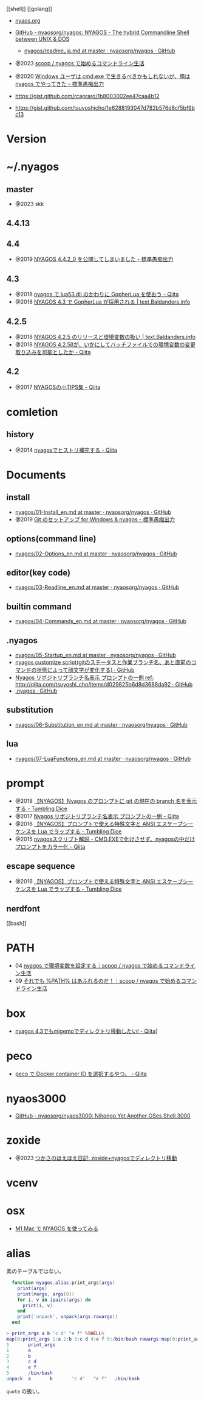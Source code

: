 
[[shell]]
[[golang]]

- [nyaos.org](https://nyaos.org/)
- [GitHub - nyaosorg/nyagos: NYAGOS - The hybrid Commandline Shell between UNIX & DOS](https://github.com/nyaosorg/nyagos)
	- [nyagos/readme_ja.md at master · nyaosorg/nyagos · GitHub](https://github.com/nyaosorg/nyagos/blob/master/readme_ja.md)

- @2023 [scoop / nyagos で始めるコマンドライン生活](https://zenn.dev/zetamatta/books/5ac80a9ddb35fef9a146)
- @2020 [Windows ユーザは cmd.exe で生きるべきかもしれないが、俺は nyagos でやってきた - 標準愚痴出力](https://zetamatta.hatenablog.com/entry/2020/07/21/003444)
- https://gist.github.com/rcapraro/1b8003002ee47caa4b12
- https://gist.github.com/tsuyoshicho/1e6288193047d782b576d8cf5bf9bc13

# Version

# ~/.nyagos
## master
- @2023 skk

## 4.4.13

## 4.4
- @2019 [NYAGOS 4.4.2_0 を公開してしまいました - 標準愚痴出力](https://zetamatta.hatenablog.com/entry/2019/04/04/001721)

## 4.3
- @2018 [nyagos で lua53.dll のかわりに GopherLua を使おう - Qiita](https://qiita.com/zetamatta/items/112484eb7fdae87830a0)
- @2018 [NYAGOS 4.3 で GopherLua が採用される | text.Baldanders.info](https://text.baldanders.info/release/2018/04/nyagos-4_3/)

## 4.2.5
- @2018 [NYAGOS 4.2.5 のリリースと環境変数の扱い | text.Baldanders.info](https://text.baldanders.info/release/2018/03/nyagos-4_2_5_beta-released/)
- @2018 [NYAGOS 4.2.5βが、いかにしてバッチファイルでの環境変数の変更取り込みを可能としたか - Qiita](https://qiita.com/zetamatta/items/efff93d92ac2150192fb)

## 4.2
- @2017 [NYAGOSの小TIPS集 - Qiita](https://qiita.com/zetamatta/items/699f772691f19dab03b0)

# comletion
## history
- @2014 [nyagosでヒストリ補完する - Qiita](https://qiita.com/nocd5/items/7cfc2441868442838148)

# Documents
## install
- [nyagos/01-Install_en.md at master · nyaosorg/nyagos · GitHub](https://github.com/nyaosorg/nyagos/blob/master/docs/01-Install_en.md)
- @2019 [Git のセットアップ for Windows & nyagos - 標準愚痴出力](https://zetamatta.hatenablog.com/entry/2019/07/13/113245)

## options(command line)
- [nyagos/02-Options_en.md at master · nyaosorg/nyagos · GitHub](https://github.com/nyaosorg/nyagos/blob/master/docs/02-Options_en.md)
## editor(key code)
- [nyagos/03-Readline_en.md at master · nyaosorg/nyagos · GitHub](https://github.com/nyaosorg/nyagos/blob/master/docs/03-Readline_en.md)
## builtin command
- [nyagos/04-Commands_en.md at master · nyaosorg/nyagos · GitHub](https://github.com/nyaosorg/nyagos/blob/master/docs/04-Commands_en.md)
## .nyagos
- [nyagos/05-Startup_en.md at master · nyaosorg/nyagos · GitHub](https://github.com/nyaosorg/nyagos/blob/master/docs/05-Startup_en.md)
- [nyagos customize script(gitのステータスと作業ブランチ名、あと直前のコマンドの状態によって顔文字が変化する) · GitHub](https://gist.github.com/Pctg-x8/cc0462beac7dfedd4abb)
- [Nyagos リポジトリブランチ名表示 プロンプトの一例 ref: http://qiita.com/tsuyoshi_cho/items/d029825b6d8d3688da92 · GitHub](https://gist.github.com/tsuyoshicho/1e6288193047d782b576d8cf5bf9bc13)
- [.nyagos · GitHub](https://gist.github.com/hogewest/0ebe5acd5b10cc31c2a6f9195e2290f5)
	
## substitution
- [nyagos/06-Substitution_en.md at master · nyaosorg/nyagos · GitHub](https://github.com/nyaosorg/nyagos/blob/master/docs/06-Substitution_en.md)
## lua
- [nyagos/07-LuaFunctions_en.md at master · nyaosorg/nyagos · GitHub](https://github.com/nyaosorg/nyagos/blob/master/docs/07-LuaFunctions_en.md)


# prompt
- @2018 [【NYAGOS】Nyagos のプロンプトに git の現在の branch 名を表示する - Tumbling Dice](https://outofmem.hatenablog.com/entry/2016/01/27/014352)
- @2017 [Nyagos リポジトリブランチ名表示 プロンプトの一例 - Qiita](https://qiita.com/tsuyoshi_cho/items/d029825b6d8d3688da92)
- @2016 [【NYAGOS】プロンプトで使える特殊文字と ANSI エスケープシーケンスを Lua でラップする - Tumbling Dice](https://outofmem.hatenablog.com/entry/2016/01/27/014920)
- @2015 [nyagosスクリプト解説 - CMD.EXEで化けさせず、nyagosの中だけプロンプトをカラー化 - Qiita](https://qiita.com/zetamatta/items/c08586c85fa73c182a7a)

## escape sequence
- @2016 [【NYAGOS】プロンプトで使える特殊文字と ANSI エスケープシーケンスを Lua でラップする - Tumbling Dice](https://outofmem.hatenablog.com/entry/2016/01/27/014920)

## nerdfont
[[bash]]

# PATH
- 04 [nyagos で環境変数を設定する｜scoop / nyagos で始めるコマンドライン生活](https://zenn.dev/zetamatta/books/5ac80a9ddb35fef9a146/viewer/2c4c1e)
- 09 [それでも %PATH% はあふれるのだ！｜scoop / nyagos で始めるコマンドライン生活](https://zenn.dev/zetamatta/books/5ac80a9ddb35fef9a146/viewer/c2e32b)

# box
- [nyagos 4.3でもmigemoでディレクトリ移動したい! - Qiita](https://qiita.com/nocd5/items/1736064cd9ee652d5920)]

# peco
- [peco で Docker container ID を選択するやつ。 - Qiita](https://qiita.com/ujiro99@github/items/0f42088559e1085e5c28)

# nyaos3000
- [GitHub - nyaosorg/nyaos3000: Nihongo Yet Another OSes Shell 3000](https://github.com/nyaosorg/nyaos3000)

# zoxide
- @2023 [つかさのほえほえ日記: zoxide+nyagosでディレクトリ移動](http://hoehoetukasa.blogspot.com/2023/01/zoxidenyagos.html)

# vcenv

# osx
- [M1 Mac で NYAGOS を使ってみる](https://zenn.dev/tkm/scraps/c23004b62b0d08)

# alias
素のテーブルではない。
```lua
  function nyagos.alias.print_args(args)
    print(args)
    print(#args, args[0])
    for i, v in ipairs(args) do
      print(i, v)
    end
    print('unpack', unpack(args.rawargs))
  end

> print_args a b 'c d' "e f" %SHELL%
map[0:print_args 1:a 2:b 3:c d 4:e f 5:/bin/bash rawargs:map[0:print_args 1:a 2:b 3:'c d' 4:"e f" 5:/bin/bash]]
5       print_args
1       a
2       b
3       c d
4       e f
5       /bin/bash
unpack  a       b       'c d'   "e f"   /bin/bash
```
`quote` の扱い。
